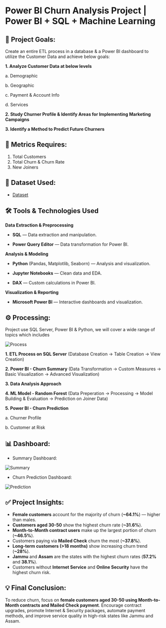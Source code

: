 # Power BI Churn Analysis Project | Power BI + SQL + Machine Learning
## 🎯 Project Goals:
Create an entire ETL process in a database & a Power BI dashboard to utilize the Customer Data and achieve below goals:

**1. Analyze Customer Data at below levels**

   a. Demographic

   b. Geographic
  
   c. Payment & Account Info
  
   d. Services
  
**2. Study Churner Profile & Identify Areas for Implementing Marketing Campaigns**

**3. Identify a Method to Predict Future Churners**
## 📌 Metrics Requires:
1. Total Customers
2. Total Churn & Churn Rate
3. New Joiners

## 📂 Dataset Used:
- <a href= "https://github.com/TrieuTuanVi/Churn_Analysis/commit/6e097e3d31e4cb1d1d0d32e1dba5649e6f9108e8">Dataset</a>

## 🛠️ Tools & Technologies Used
**Data Extraction & Preprocessing**

* **SQL** — Data extraction and manipulation.

* **Power Query Editor** — Data transformation for Power BI.

**Analysis & Modeling**

* **Python** (Pandas, Matplotlib, Seaborn) — Analysis and visualization.

* **Jupyter Notebooks** — Clean data and EDA.

* **DAX** — Custom calculations in Power BI.


**Visualization & Reporting**

* **Microsoft Power BI** — Interactive dashboards and visualization.



## ⚙️ Processing: 
Project use SQL Server, Power BI & Python, we will cover a wide range of topics which includes

![Process](https://github.com/user-attachments/assets/7468565f-9c94-4ff6-bcf2-a8203f99ec4a)

**1. ETL Process on SQL Server** (Database Creation -> Table Creation -> View Creation)
  
**2. Power BI - Churn Summary** (Data Transformation -> Custom Measures -> Basic Visualization -> Advanced Visualization)
  
**3. Data Analysis Approach**

**4. ML Model - Random Forest** (Data Preperation -> Processing -> Model Building & Evaluation -> Prediction on Joiner Data)
  
**5. Power BI - Churn Prediction**

  a. Churner Profile
  
  b. Customer at Risk 

## 📊 Dashboard:

* Summary Dashboard:
  
![Summary](https://github.com/user-attachments/assets/416ec549-f1fa-44e0-9794-d572fb1420af)

* Churn Prediction Dashboard:

![Prediction](https://github.com/user-attachments/assets/2f2ffaaa-ecaf-43cb-951d-2241091a65f8)

## ✅ Project Insights:
- **Female customers** account for the majority of churn (**~64.1%**) — higher than males.
- **Customers aged 30-50** show the highest churn rate (**~31.6%**).
- **Month-to-Month contract users** make up the largest portion of churn (**~46.5%**).
- Customers paying via **Mailed Check** churn the most (**~37.8%**).
- **Long-term customers (>18 months)** show increasing churn trend (**~28%**).
- **Jammu** and **Assam** are the states with the highest churn rates (**57.2%** and **38.1%**).
- Customers without **Internet Service** and **Online Security** have the highest churn risk.

## 💡 Final Conclusion:
To reduce churn, focus on **female customers aged 30-50 using Month-to-Month contracts and Mailed Check payment**. Encourage contract upgrades, promote Internet & Security packages, automate payment methods, and improve service quality in high-risk states like Jammu and Assam.
